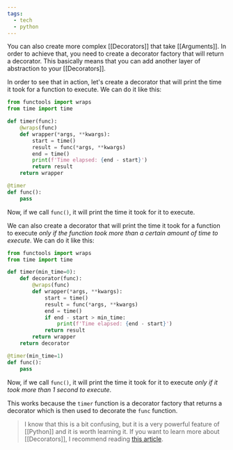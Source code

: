 ```yaml
---
tags:
  - tech
  - python
---
```

You can also create more complex [[Decorators]] that take [[Arguments]].
In order to achieve that, you need to create a decorator factory that will return a decorator.
This basically means that you can add another layer of abstraction to your [[Decorators]].

In order to see that in action, let's create a decorator that will print the time it took for a function to execute.
We can do it like this:

```python
from functools import wraps
from time import time

def timer(func):
    @wraps(func)
    def wrapper(*args, **kwargs):
        start = time()
        result = func(*args, **kwargs)
        end = time()
        print(f'Time elapsed: {end - start}')
        return result
    return wrapper

@timer
def func():
    pass
```

Now, if we call `func()`, it will print the time it took for it to execute. 

We can also create a decorator that will print the time it took for a function to execute *only if the function took more than a certain amount of time to execute*. 
We can do it like this:

```python
from functools import wraps
from time import time

def timer(min_time=0):
    def decorator(func):
        @wraps(func)
        def wrapper(*args, **kwargs):
            start = time()
            result = func(*args, **kwargs)
            end = time()
            if end - start > min_time:
                print(f'Time elapsed: {end - start}')
            return result
        return wrapper
    return decorator

@timer(min_time=1)
def func():
    pass
```

Now, if we call `func()`, it will print the time it took for it to execute *only if it took more than 1 second to execute*.

This works because the `timer` function is a decorator factory that returns a decorator which is then used to decorate the `func` function.

> I know that this is a bit confusing, but it is a very powerful feature of [[Python]] and it is worth learning it.
> If you want to learn more about [[Decorators]], I recommend reading [this article](https://realpython.com/primer-on-python-decorators/).

